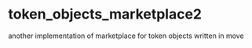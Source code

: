 # token_objects_marketplace2
another implementation of marketplace for token objects written in move
